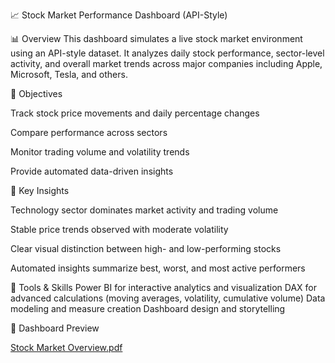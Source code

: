 📈 Stock Market Performance Dashboard (API-Style)

📊 Overview
This dashboard simulates a live stock market environment using an API-style dataset. It analyzes daily stock performance, sector-level activity, and overall market trends across major companies including Apple, Microsoft, Tesla, and others.

🎯 Objectives

Track stock price movements and daily percentage changes

Compare performance across sectors

Monitor trading volume and volatility trends

Provide automated data-driven insights

🧠 Key Insights

Technology sector dominates market activity and trading volume

Stable price trends observed with moderate volatility

Clear visual distinction between high- and low-performing stocks

Automated insights summarize best, worst, and most active performers

🧰 Tools & Skills
Power BI for interactive analytics and visualization
DAX for advanced calculations (moving averages, volatility, cumulative volume)
Data modeling and measure creation
Dashboard design and storytelling

📸 Dashboard Preview

[Stock Market Overview.pdf](https://github.com/user-attachments/files/22951780/Stock.Market.Overview.pdf)








